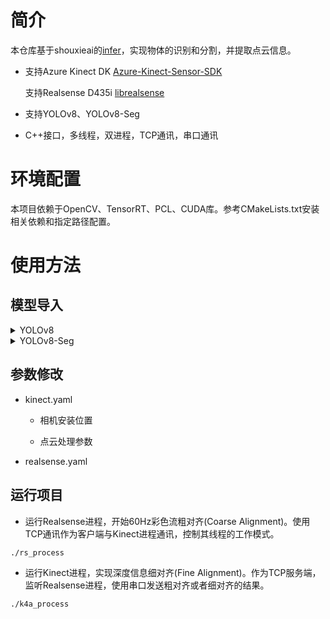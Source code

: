 
# 简介

本仓库基于shouxieai的[infer](https://github.com/shouxieai/infer)，实现物体的识别和分割，并提取点云信息。

* 支持Azure Kinect DK [Azure-Kinect-Sensor-SDK](https://github.com/microsoft/Azure-Kinect-Sensor-SDK)  

    支持Realsense D435i [librealsense](https://github.com/IntelRealSense/librealsense)

* 支持YOLOv8、YOLOv8-Seg
  
* C++接口，多线程，双进程，TCP通讯，串口通讯

# 环境配置

本项目依赖于OpenCV、TensorRT、PCL、CUDA库。参考CMakeLists.txt安装相关依赖和指定路径配置。

# 使用方法

## 模型导入

<details>
<summary>YOLOv8</summary>

详细参考[YOLOv8推理详解及部署实现](https://blog.csdn.net/qq_40672115/article/details/134276907)

1、下载YOLOv8

```bash
git clone https://github.com/ultralytics/ultralytics.git
```

2、修改YOLOv8源码  

* ultralytics/engine/exporter.py 458行
  
```python
        # output_names = ["output0", "output1"] if isinstance(self.model, SegmentationModel) else ["output0"]
        # dynamic = self.args.dynamic
        # if dynamic:
        #     dynamic = {"images": {0: "batch", 2: "height", 3: "width"}}  # shape(1,3,640,640)
        #     if isinstance(self.model, SegmentationModel):
        #         dynamic["output0"] = {0: "batch", 2: "anchors"}  # shape(1, 116, 8400)
        #         dynamic["output1"] = {0: "batch", 2: "mask_height", 3: "mask_width"}  # shape(1,32,160,160)
        #     elif isinstance(self.model, DetectionModel):
        #         dynamic["output0"] = {0: "batch", 2: "anchors"}  # shape(1, 84, 8400)

        output_names = ['output0', 'output1'] if isinstance(self.model, SegmentationModel) else ['output0']
        dynamic = self.args.dynamic
        if dynamic:
            dynamic = {'images': {0: 'batch'}}  # shape(1,3,640,640)
            if isinstance(self.model, SegmentationModel):
                dynamic['output0'] = {0: 'batch'}  # shape(1, 116, 8400)
                dynamic['output1'] = {0: 'batch'}  # shape(1,32,160,160)
            elif isinstance(self.model, DetectionModel):
                dynamic['output0'] = {0: 'batch', 2: 'anchors'}  # shape(1, 84, 8400)
```

* ultralytics/nn/modules/head.py
  
```python
    def forward(self, x):
        """Concatenates and returns predicted bounding boxes and class probabilities."""
        if self.end2end:
            return self.forward_end2end(x)

        for i in range(self.nl):
            x[i] = torch.cat((self.cv2[i](x[i]), self.cv3[i](x[i])), 1)
        if self.training:  # Training path
            return x
        y = self._inference(x)
        # return y if self.export else (y, x)
        return y.permute(0, 2, 1) if self.export else (y, x)
```

3、导出onnx

```python
from ultralytics import YOLO
import onnx
model = YOLO("/home/right/Infer/workspace/best.pt")
success = model.export(format="onnx", dynamic=True, simplify=True)
```

4、进入TensoRT路径，生成engine文件

* 进入TensorRT-8.6.1.6/targets/x86_64-linux-gnu/bin

* 使用trtexec将onnx文件进行转换  

    记得取消换行

```bash
./trtexec --onnx=best.onnx --saveEngine=best.engine
```

</details>

<details>
<summary>YOLOv8-Seg</summary>  

详细参考[YOLOv8-Seg推理详解及部署实现](https://blog.csdn.net/qq_40672115/article/details/134277752)

1、下载YOLOv8  

```bash
git clone https://github.com/ultralytics/ultralytics.git
```

2、修改YOLOv8源码  

* ultralytics/engine/exporter.py
  
```python
        # output_names = ["output0", "output1"] if isinstance(self.model, SegmentationModel) else ["output0"]
        # dynamic = self.args.dynamic
        # if dynamic:
        #     dynamic = {"images": {0: "batch", 2: "height", 3: "width"}}  # shape(1,3,640,640)
        #     if isinstance(self.model, SegmentationModel):
        #         dynamic["output0"] = {0: "batch", 2: "anchors"}  # shape(1, 116, 8400)
        #         dynamic["output1"] = {0: "batch", 2: "mask_height", 3: "mask_width"}  # shape(1,32,160,160)
        #     elif isinstance(self.model, DetectionModel):
        #         dynamic["output0"] = {0: "batch", 2: "anchors"}  # shape(1, 84, 8400)

        output_names = ['output0', 'output1'] if isinstance(self.model, SegmentationModel) else ['output0']
        dynamic = self.args.dynamic
        if dynamic:
            dynamic = {'images': {0: 'batch'}}  # shape(1,3,640,640)
            if isinstance(self.model, SegmentationModel):
                dynamic['output0'] = {0: 'batch'}  # shape(1, 116, 8400)
                dynamic['output1'] = {0: 'batch'}  # shape(1,32,160,160)
            elif isinstance(self.model, DetectionModel):
                dynamic['output0'] = {0: 'batch', 2: 'anchors'}  # shape(1, 84, 8400)
```

* ultralytics/nn/modules/head.py 

```python
    def forward(self, x):
        """Return model outputs and mask coefficients if training, otherwise return outputs and mask coefficients."""
        p = self.proto(x[0])  # mask protos
        bs = p.shape[0]  # batch size

        mc = torch.cat([self.cv4[i](x[i]).view(bs, self.nm, -1) for i in range(self.nl)], 2)  # mask coefficients
        x = Detect.forward(self, x)
        print(mc.shape, x.shape)
        if self.training:
            return x, mc, p
        x = x.transpose(1, 2)
        # return (torch.cat([x, mc], 1), p) if self.export else (torch.cat([x[0], mc], 1), (x[1], mc, p))
        return (torch.cat([x, mc], 1).permute(0, 2, 1), p) if self.export else (torch.cat([x[0], mc], 1), (x[1], mc, p)) #这里和推文不一样
```

3、导出onnx

```python
from ultralytics import YOLO
import onnx
model = YOLO("/home/right/Infer/workspace/best_seg.pt")
success = model.export(format="onnx", dynamic=True, simplify=True)
```

4、进入TensoRT路径，生成engine文件

* 进入TensorRT-8.6.1.6/targets/x86_64-linux-gnu/bin

* 使用trtexec将onnx文件进行转换  

    记得取消换行

```bash
./trtexec --onnx=best_seg.onnx --saveEngine=best_seg.transd.engine
```

</details>

## 参数修改
  
* kinect.yaml
    * 相机安装位置

    * 点云处理参数

* realsense.yaml

## 运行项目

* 运行Realsense进程，开始60Hz彩色流粗对齐(Coarse Alignment)。使用TCP通讯作为客户端与Kinect进程通讯，控制其线程的工作模式。

```bash
./rs_process 
```

* 运行Kinect进程，实现深度信息细对齐(Fine Alignment)。作为TCP服务端，监听Realsense进程，使用串口发送粗对齐或者细对齐的结果。
  
```bash
./k4a_process
```
